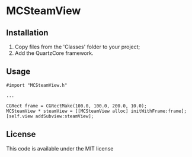 # MCSteamView

## Installation

1. Copy files from the 'Classes' folder to your project;
2. Add the QuartzCore framework.

## Usage

    #import "MCSteamView.h"
    
    ...
    
    CGRect frame = CGRectMake(100.0, 100.0, 200.0, 10.0);
    MCSteamView * steamView = [[MCSteamView alloc] initWithFrame:frame];
    [self.view addSubview:steamView];

## License

This code is available under the MIT license